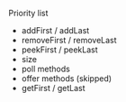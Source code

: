 Priority list
* addFirst / addLast
* removeFirst / removeLast
* peekFirst / peekLast
* size
* poll methods
* offer methods (skipped)
* getFirst / getLast
